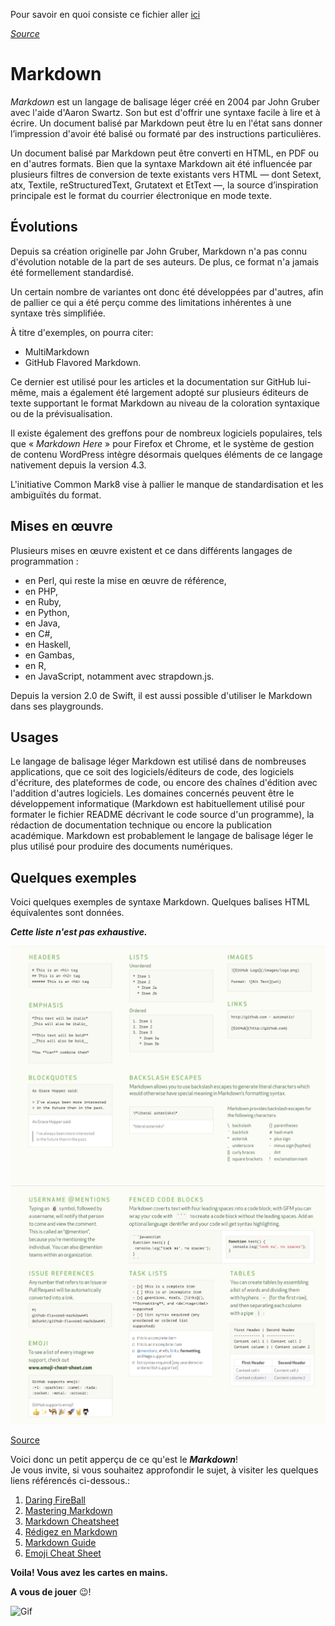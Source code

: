 Pour savoir en quoi consiste ce fichier aller [ici](./README.md)

[*Source*](https://fr.wikipedia.org/wiki/Markdown#:~:text=Markdown%20est%20un%20langage%20de,%C3%A0%20lire%20et%20%C3%A0%20%C3%A9crire.)

#  Markdown

*Markdown* est un langage de balisage léger créé en 2004 par John Gruber avec l'aide d'Aaron Swartz. Son but est d'offrir une syntaxe facile à lire et à écrire. Un document balisé par Markdown peut être lu en l'état sans donner l’impression d'avoir été balisé ou formaté par des instructions particulières.

Un document balisé par Markdown peut être converti en HTML, en PDF ou en d'autres formats. Bien que la syntaxe Markdown ait été influencée par plusieurs filtres de conversion de texte existants vers HTML — dont Setext, atx, Textile, reStructuredText, Grutatext et EtText —, la source d’inspiration principale est le format du courrier électronique en mode texte.

## Évolutions  

Depuis sa création originelle par John Gruber, Markdown n'a pas connu d'évolution notable de la part de ses auteurs. De plus, ce format n'a jamais été formellement standardisé.

Un certain nombre de variantes ont donc été développées par d'autres, afin de pallier ce qui a été perçu comme des limitations inhérentes à une syntaxe très simplifiée.

À titre d'exemples, on pourra citer:  
* MultiMarkdown 
* GitHub Flavored Markdown. 

Ce dernier est utilisé pour les articles et la documentation sur GitHub lui-même, mais a également été largement adopté sur plusieurs éditeurs de texte supportant le format Markdown au niveau de la coloration syntaxique ou de la prévisualisation.

Il existe également des greffons pour de nombreux logiciels populaires, tels que « *Markdown Here* » pour Firefox et Chrome, et le système de gestion de contenu WordPress intègre désormais quelques éléments de ce langage nativement depuis la version 4.3.

L'initiative Common Mark8 vise à pallier le manque de standardisation et les ambiguïtés du format.

## Mises en œuvre

Plusieurs mises en œuvre existent et ce dans différents langages de programmation : 
* en Perl, qui reste la mise en œuvre de référence, 
* en PHP, 
* en Ruby, 
* en Python, 
* en Java, 
* en C#, 
* en Haskell, 
* en Gambas, 
* en R, 
* en JavaScript, notamment avec strapdown.js. 

Depuis la version 2.0 de Swift, il est aussi possible d'utiliser le Markdown dans ses playgrounds.

## Usages

Le langage de balisage léger Markdown est utilisé dans de nombreuses applications, que ce soit des logiciels/éditeurs de code, des logiciels d'écriture, des plateformes de code, ou encore des chaînes d'édition avec l'addition d'autres logiciels. Les domaines concernés peuvent être le développement informatique (Markdown est habituellement utilisé pour formater le fichier README décrivant le code source d'un programme), la rédaction de documentation technique ou encore la publication académique. Markdown est probablement le langage de balisage léger le plus utilisé pour produire des documents numériques.

## Quelques exemples 


Voici quelques exemples de syntaxe Markdown. Quelques balises HTML équivalentes sont données.

*__Cette liste n'est pas exhaustive.__*

![Markdown1](./markdown1.png)
![Markdown1](./markdown2.png)

[Source](https://guides.github.com/pdfs/markdown-cheatsheet-online.pdf)

Voici donc un petit apperçu de ce qu'est le *__Markdown__*!  
Je vous invite, si vous souhaitez approfondir le sujet, à visiter les quelques liens référencés ci-dessous.:

1. [Daring FireBall](https://daringfireball.net/projects/markdown/)
2. [Mastering Markdown](https://guides.github.com/features/mastering-markdown/)
3. [Markdown Cheatsheet](https://github.com/adam-p/markdown-here/wiki/Markdown-Cheatsheet)
4. [Rédigez en Markdown](https://openclassrooms.com/fr/courses/1304236-redigez-en-markdown)
5. [Markdown Guide](https://www.markdownguide.org/)
6. [Emoji Cheat Sheet](https://www.webfx.com/tools/emoji-cheat-sheet/)


__Voila! Vous avez les cartes en mains.__  

__A vous de jouer__ :wink:!

![Gif](https://media.giphy.com/media/XbxZ41fWLeRECPsGIJ/giphy.gif)

